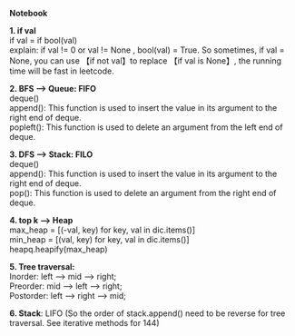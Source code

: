 **Notebook**

**1. if val<br>**
if val = if bool(val)<br>
explain: if val != 0 or val != None , bool(val) = True. So sometimes, if val = None, you can use 【if not val】to replace 【if val is None】, the running time will be fast in leetcode.


**2. BFS --> Queue: FIFO<br>**
deque()<br>
append(): This function is used to insert the value in its argument to the right end of deque.<br>
popleft(): This function is used to delete an argument from the left end of deque.

**3. DFS --> Stack: FILO<br>**
deque()<br>
append(): This function is used to insert the value in its argument to the right end of deque.<br>
pop(): This function is used to delete an argument from the right end of deque.

**4. top k --> Heap<br>**
max_heap = [(-val, key) for key, val in dic.items()]<br>
min_heap = [(val, key) for key, val in dic.items()]<br>
heapq.heapify(max_heap)

**5. Tree traversal:<br>**
  Inorder: left --> mid --> right;<br>
  Preorder: mid --> left --> right;<br>
  Postorder: left --> right --> mid;<br>
  
**6. Stack**: LIFO (So the order of stack.append() need to be reverse for tree traversal. See iterative methods for 144)
